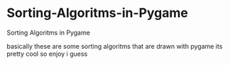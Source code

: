 # Sorting-Algoritms-in-Pygame
Sorting Algoritms in Pygame

basically these are some sorting algoritms that are drawn with pygame its pretty cool so enjoy i guess
